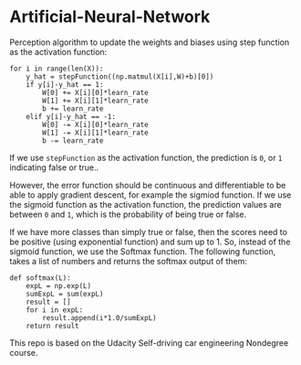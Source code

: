 # Artificial-Neural-Network

Perception algorithm to update the weights and biases using step function as the activation function:
```
for i in range(len(X)):
    y_hat = stepFunction((np.matmul(X[i],W)+b)[0])
    if y[i]-y_hat == 1:
        W[0] += X[i][0]*learn_rate
        W[1] += X[i][1]*learn_rate
        b += learn_rate
    elif y[i]-y_hat == -1:
        W[0] -= X[i][0]*learn_rate
        W[1] -= X[i][1]*learn_rate
        b -= learn_rate
```    
If we use `stepFunction` as the activation function, the prediction is `0`, or `1` indicating false or true..

However, the error function should be continuous and differentiable to be able to apply gradient descent, for example the sigmiod function.
If we use the sigmoid function as the activation function, the prediction values are between `0` and `1`, which is the probability of being true or false.

If we have more classes than simply true or false, then the scores need to be positive (using exponential function) and sum up to 1. So, instead of the sigmoid function, we use the Softmax function. The following function, takes a list of numbers and returns the softmax output of them:
```
def softmax(L):
    expL = np.exp(L)
    sumExpL = sum(expL)
    result = []
    for i in expL:
        result.append(i*1.0/sumExpL)
    return result
```






This repo is based on the Udacity Self-driving car engineering Nondegree course.

